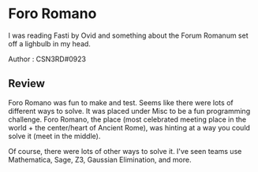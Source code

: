 # Foro  Romano

I was reading Fasti by Ovid and something about the Forum Romanum set off a lighbulb in my head.

Author : CSN3RD#0923

## Review

Foro Romano was fun to make and test. Seems like there were lots of different ways to solve. It was placed under Misc to be a fun programming challenge. Foro Romano, the place (most celebrated meeting place in the world + the center/heart of Ancient Rome), was hinting at a way you could solve it (meet in the middle).

Of course, there were lots of other ways to solve it. I've seen teams use Mathematica, Sage, Z3, Gaussian Elimination, and more.

